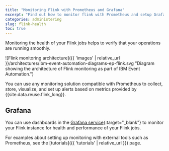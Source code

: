 ```yaml
---
title: "Monitoring Flink with Prometheus and Grafana"
excerpt: "Find out how to monitor flink with Prometheus and setup Grafana."
categories: administering
slug: flink-health
toc: true
---
```


Monitoring the health of your Flink jobs helps to verify that your operations are running smoothly.

![Flink monitoring architecture]({{ 'images' | relative_url }}/architectures/ibm-event-automation-diagrams-ep-flink.svg "Diagram showing the architecture of Flink monitoring as part of IBM Event Automation.")

You can use any monitoring solution compatible with Prometheus to collect, store, visualize, and set up alerts based on metrics provided by {{site.data.reuse.flink_long}}.

## Grafana

You can use dashboards in the [Grafana service](https://github.com/grafana-operator/grafana-operator#installation-options){:target="_blank"} to monitor your Flink instance for health and performance of your Flink jobs.

For examples about setting up monitoring with external tools such as  Prometheus, see the [tutorials]({{ 'tutorials' | relative_url }}) page.